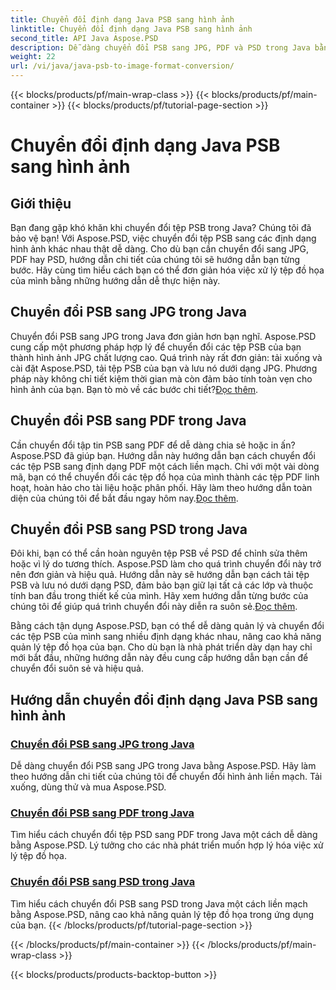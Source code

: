 ```yaml
---
title: Chuyển đổi định dạng Java PSB sang hình ảnh
linktitle: Chuyển đổi định dạng Java PSB sang hình ảnh
second_title: API Java Aspose.PSD
description: Dễ dàng chuyển đổi PSB sang JPG, PDF và PSD trong Java bằng Aspose.PSD. Hãy làm theo hướng dẫn của chúng tôi để chuyển đổi hình ảnh liền mạch và cải thiện dự án của bạn.
weight: 22
url: /vi/java/java-psb-to-image-format-conversion/
---
```


{{< blocks/products/pf/main-wrap-class >}}
{{< blocks/products/pf/main-container >}}
{{< blocks/products/pf/tutorial-page-section >}}

# Chuyển đổi định dạng Java PSB sang hình ảnh

## Giới thiệu
Bạn đang gặp khó khăn khi chuyển đổi tệp PSB trong Java? Chúng tôi đã bảo vệ bạn! Với Aspose.PSD, việc chuyển đổi tệp PSB sang các định dạng hình ảnh khác nhau thật dễ dàng. Cho dù bạn cần chuyển đổi sang JPG, PDF hay PSD, hướng dẫn chi tiết của chúng tôi sẽ hướng dẫn bạn từng bước. Hãy cùng tìm hiểu cách bạn có thể đơn giản hóa việc xử lý tệp đồ họa của mình bằng những hướng dẫn dễ thực hiện này.

## Chuyển đổi PSB sang JPG trong Java

 Chuyển đổi PSB sang JPG trong Java đơn giản hơn bạn nghĩ. Aspose.PSD cung cấp một phương pháp hợp lý để chuyển đổi các tệp PSB của bạn thành hình ảnh JPG chất lượng cao. Quá trình này rất đơn giản: tải xuống và cài đặt Aspose.PSD, tải tệp PSB của bạn và lưu nó dưới dạng JPG. Phương pháp này không chỉ tiết kiệm thời gian mà còn đảm bảo tính toàn vẹn cho hình ảnh của bạn. Bạn tò mò về các bước chi tiết?[Đọc thêm](./convert-psb-to-jpg-java/).

## Chuyển đổi PSB sang PDF trong Java

Cần chuyển đổi tập tin PSB sang PDF để dễ dàng chia sẻ hoặc in ấn? Aspose.PSD đã giúp bạn. Hướng dẫn này hướng dẫn bạn cách chuyển đổi các tệp PSB sang định dạng PDF một cách liền mạch. Chỉ với một vài dòng mã, bạn có thể chuyển đổi các tệp đồ họa của mình thành các tệp PDF linh hoạt, hoàn hảo cho tài liệu hoặc phân phối. Hãy làm theo hướng dẫn toàn diện của chúng tôi để bắt đầu ngay hôm nay.[Đọc thêm](./convert-psb-to-pdf-java/).

## Chuyển đổi PSB sang PSD trong Java

 Đôi khi, bạn có thể cần hoàn nguyên tệp PSB về PSD để chỉnh sửa thêm hoặc vì lý do tương thích. Aspose.PSD làm cho quá trình chuyển đổi này trở nên đơn giản và hiệu quả. Hướng dẫn này sẽ hướng dẫn bạn cách tải tệp PSB và lưu nó dưới dạng PSD, đảm bảo bạn giữ lại tất cả các lớp và thuộc tính ban đầu trong thiết kế của mình. Hãy xem hướng dẫn từng bước của chúng tôi để giúp quá trình chuyển đổi này diễn ra suôn sẻ.[Đọc thêm](./convert-psb-to-psd-java/).

Bằng cách tận dụng Aspose.PSD, bạn có thể dễ dàng quản lý và chuyển đổi các tệp PSB của mình sang nhiều định dạng khác nhau, nâng cao khả năng quản lý tệp đồ họa của bạn. Cho dù bạn là nhà phát triển dày dạn hay chỉ mới bắt đầu, những hướng dẫn này đều cung cấp hướng dẫn bạn cần để chuyển đổi suôn sẻ và hiệu quả.

## Hướng dẫn chuyển đổi định dạng Java PSB sang hình ảnh
### [Chuyển đổi PSB sang JPG trong Java](./convert-psb-to-jpg-java/)
Dễ dàng chuyển đổi PSB sang JPG trong Java bằng Aspose.PSD. Hãy làm theo hướng dẫn chi tiết của chúng tôi để chuyển đổi hình ảnh liền mạch. Tải xuống, dùng thử và mua Aspose.PSD.
### [Chuyển đổi PSB sang PDF trong Java](./convert-psb-to-pdf-java/)
Tìm hiểu cách chuyển đổi tệp PSD sang PDF trong Java một cách dễ dàng bằng Aspose.PSD. Lý tưởng cho các nhà phát triển muốn hợp lý hóa việc xử lý tệp đồ họa.
### [Chuyển đổi PSB sang PSD trong Java](./convert-psb-to-psd-java/)
Tìm hiểu cách chuyển đổi PSB sang PSD trong Java một cách liền mạch bằng Aspose.PSD, nâng cao khả năng quản lý tệp đồ họa trong ứng dụng của bạn.
{{< /blocks/products/pf/tutorial-page-section >}}

{{< /blocks/products/pf/main-container >}}
{{< /blocks/products/pf/main-wrap-class >}}

{{< blocks/products/products-backtop-button >}}
